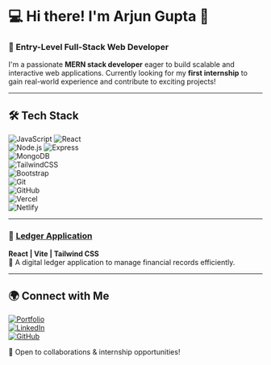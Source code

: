 # 💻 Hi there! I'm Arjun Gupta 👋  

### 🚀 Entry-Level Full-Stack Web Developer  
I'm a passionate **MERN stack developer** eager to build scalable and interactive web applications. Currently looking for my **first internship** to gain real-world experience and contribute to exciting projects!

---

## 🛠 Tech Stack  
![JavaScript](https://img.shields.io/badge/JavaScript-F7DF1E?style=flat&logo=javascript&logoColor=black) 
![React](https://img.shields.io/badge/React-61DAFB?style=flat&logo=react&logoColor=black)  
![Node.js](https://img.shields.io/badge/Node.js-339933?style=flat&logo=node.js&logoColor=white) 
![Express](https://img.shields.io/badge/Express.js-000000?style=flat&logo=express&logoColor=white)  
![MongoDB](https://img.shields.io/badge/MongoDB-47A248?style=flat&logo=mongodb&logoColor=white)  
![TailwindCSS](https://img.shields.io/badge/TailwindCSS-38B2AC?style=flat&logo=tailwind-css&logoColor=white)  
![Bootstrap](https://img.shields.io/badge/Bootstrap-7952B3?style=flat&logo=bootstrap&logoColor=white)  
![Git](https://img.shields.io/badge/Git-F05032?style=flat&logo=git&logoColor=white)  
![GitHub](https://img.shields.io/badge/GitHub-181717?style=flat&logo=github&logoColor=white)  
![Vercel](https://img.shields.io/badge/Vercel-000000?style=flat&logo=vercel&logoColor=white)  
![Netlify](https://img.shields.io/badge/Netlify-00C7B7?style=flat&logo=netlify&logoColor=white)  

---

### 🔹 [Ledger Application](https://ledgeropp.vercel.app/)  
**React | Vite | Tailwind CSS**  
📌 A digital ledger application to manage financial records efficiently.  

---

## 🌍 Connect with Me  
[![Portfolio](https://img.shields.io/badge/Portfolio-%23000000.svg?&style=for-the-badge&logo=vercel&logoColor=white)](https://arjunportfolioop.netlify.app/)  
[![LinkedIn](https://img.shields.io/badge/LinkedIn-%230A66C2.svg?&style=for-the-badge&logo=linkedin&logoColor=white)](https://linkedin.com/in/arjung938)  
[![GitHub](https://img.shields.io/badge/GitHub-%23181717.svg?&style=for-the-badge&logo=github&logoColor=white)](https://github.com/arjun2k01)  

🚀 Open to collaborations & internship opportunities!
